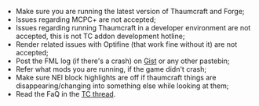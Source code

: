 * Make sure you are running the latest version of Thaumcraft and Forge;
* Issues regarding MCPC+ are not accepted;
* Issues regarding running Thaumcraft in a developer environment are not accepted, this is not TC addon development hotline;
* Render related issues with Optifine (that work fine without it) are not accepted;
* Post the FML log (if there's a crash) on [Gist](https://gist.github.com/) or any other pastebin;
* Refer what mods you are running, if the game didn't crash;
* Make sure NEI block highlights are off if thaumcraft things are disappearing/changing into something else while looking at them;
* Read the FaQ in the [TC thread](http://www.minecraftforum.net/topic/2011841-).
